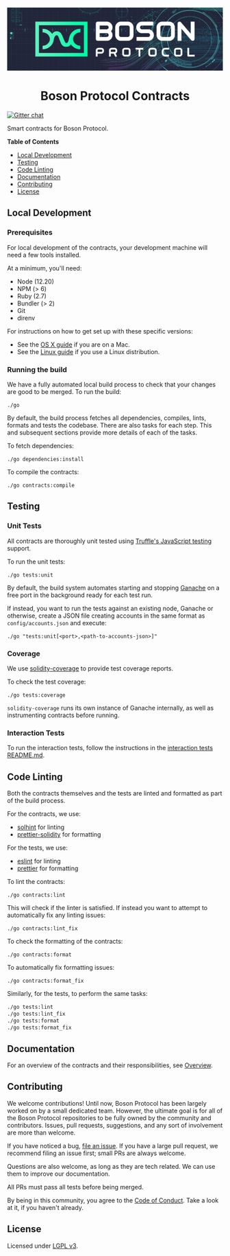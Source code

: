 [![banner](docs/assets/banner.png)](https://bosonprotocol.io)

<h1 align="center">Boson Protocol Contracts</h1>

[![Gitter chat](https://badges.gitter.im/bosonprotocol.png)](https://gitter.im/bosonprotocol/community)

Smart contracts for Boson Protocol.

**Table of Contents**

- [Local Development](#local-development)
- [Testing](#testing)
- [Code Linting](#code-linting)
- [Documentation](#documentation)
- [Contributing](#contributing)
- [License](#license)

## Local Development

### Prerequisites

For local development of the contracts, your development machine will need a few
tools installed.

At a minimum, you'll need:
* Node (12.20)
* NPM (> 6)
* Ruby (2.7)
* Bundler (> 2)
* Git
* direnv

For instructions on how to get set up with these specific versions:
* See the [OS X guide](docs/setup/osx.md) if you are on a Mac.
* See the [Linux guide](docs/setup/linux.md) if you use a Linux distribution.

### Running the build

We have a fully automated local build process to check that your changes are
good to be merged. To run the build:

```shell script
./go
````

By default, the build process fetches all dependencies, compiles, lints, 
formats and tests the codebase. There are also tasks for each step. This and
subsequent sections provide more details of each of the tasks.

To fetch dependencies:

```shell script
./go dependencies:install
```

To compile the contracts:

```shell script
./go contracts:compile
```

## Testing

### Unit Tests

All contracts are thoroughly unit tested using 
[Truffle's JavaScript testing](https://www.trufflesuite.com/docs/truffle/testing/writing-tests-in-javascript) 
support.

To run the unit tests:

```shell script
./go tests:unit
```

By default, the build system automates starting and stopping 
[Ganache](https://www.trufflesuite.com/docs/ganache/overview) on a free port in
the background ready for each test run.

If instead, you want to run the tests against an existing node, Ganache or
otherwise, create a JSON file creating accounts in the same format as
`config/accounts.json` and execute:

```shell script
./go "tests:unit[<port>,<path-to-accounts-json>]"
```

### Coverage

We use [solidity-coverage](https://github.com/sc-forks/solidity-coverage) to 
provide test coverage reports. 

To check the test coverage: 

```shell script 
./go tests:coverage
```

`solidity-coverage` runs its own instance of Ganache internally, as well as
instrumenting contracts before running.

### Interaction Tests

To run the interaction tests, follow the instructions in the
[interaction tests README.md](testUserInteractions/README.md).

## Code Linting

Both the contracts themselves and the tests are linted and formatted as part of
the build process.

For the contracts, we use:
* [solhint](https://protofire.github.io/solhint/) for linting
* [prettier-solidity](https://github.com/prettier-solidity/prettier-plugin-solidity)
  for formatting

For the tests, we use:
* [eslint](https://eslint.org/) for linting
* [prettier](https://prettier.io/) for formatting

To lint the contracts:

```shell script
./go contracts:lint
```

This will check if the linter is satisfied. If instead you want to attempt to
automatically fix any linting issues:

```shell script
./go contracts:lint_fix
```

To check the formatting of the contracts:

```shell script
./go contracts:format
```

To automatically fix formatting issues:

```shell script
./go contracts:format_fix
```

Similarly, for the tests, to perform the same tasks:

```shell script
./go tests:lint
./go tests:lint_fix
./go tests:format
./go tests:format_fix
```

## Documentation

For an overview of the contracts and their responsibilities, see 
[Overview](docs/contracts/overview.md).

## Contributing

We welcome contributions! Until now, Boson Protocol has been largely worked on by a small dedicated team. However, the ultimate goal is for all of the Boson Protocol repositories to be fully owned by the community and contributors. Issues, pull requests, suggestions, and any sort of involvement are more than welcome.

If you have noticed a bug, [file an issue](/issues). If you have a large pull request, we recommend filing an issue first; small PRs are always welcome.

Questions are also welcome, as long as they are tech related. We can use them to improve our documentation.

All PRs must pass all tests before being merged.

By being in this community, you agree to the [Code of Conduct](CODE_OF_CONDUCT.md). Take a look at it, if you haven't already.

## License

Licensed under [LGPL v3](LICENSE).
